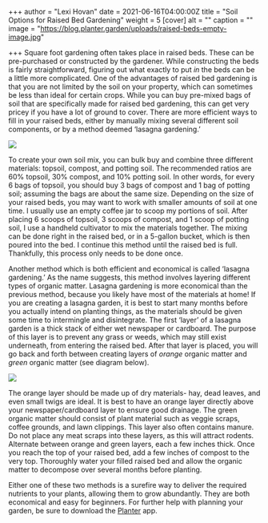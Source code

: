 +++
author = "Lexi Hovan"
date = 2021-06-16T04:00:00Z
title = "Soil Options for Raised Bed Gardening"
weight = 5
[cover]
alt = ""
caption = ""
image = "https://blog.planter.garden/uploads/raised-beds-empty-image.jpg"

+++
Square foot gardening often takes place in raised beds. These can be pre-purchased or constructed by the gardener. While constructing the beds is fairly straightforward, figuring out what exactly to put _in_ the beds can be a little more complicated. One of the advantages of raised bed gardening is that you are not limited by the soil on your property, which can sometimes be less than ideal for certain crops. While you can buy pre-mixed bags of soil that are specifically made for raised bed gardening, this can get very pricey if you have a lot of ground to cover. There are more efficient ways to fill in your raised beds, either by manually mixing several different soil components, or by a method deemed ‘lasagna gardening.’

![](https://blog.planter.garden/uploads/raised-beds-soil-image-2.jpg)

To create your own soil mix, you can bulk buy and combine three different materials: topsoil, compost, and potting soil. The recommended ratios are 60% topsoil, 30% compost, and 10% potting soil. In other words, for every 6 bags of topsoil, you should buy 3 bags of compost and 1 bag of potting soil; assuming the bags are about the same size. Depending on the size of your raised beds, you may want to work with smaller amounts of soil at one time. I usually use an empty coffee jar to scoop my portions of soil. After placing 6 scoops of topsoil, 3 scoops of compost, and 1 scoop of potting soil, I use a handheld cultivator to mix the materials together. The mixing can be done right in the raised bed, or in a 5-gallon bucket, which is then poured into the bed. I continue this method until the raised bed is full. Thankfully, this process only needs to be done once.

Another method which is both efficient and economical is called ‘lasagna gardening.’ As the name suggests, this method involves layering different types of organic matter. Lasagna gardening is more economical than the previous method, because you likely have most of the materials at home! If you are creating a lasagna garden, it is best to start many months before you actually intend on planting things, as the materials should be given some time to intermingle and disintegrate. The first ‘layer’ of a lasagna garden is a thick stack of either wet newspaper or cardboard. The purpose of this layer is to prevent any grass or weeds, which may still exist underneath, from entering the raised bed. After that layer is placed, you will go back and forth between creating layers of _orange_ organic matter and _green_ organic matter (see diagram below).

![](https://blog.planter.garden/uploads/lasagna-gardening-diagram-png.png)

The orange layer should be made up of dry materials- hay, dead leaves, and even small twigs are ideal. It is best to have an orange layer directly above your newspaper/cardboard layer to ensure good drainage. The green organic matter should consist of plant material such as veggie scraps, coffee grounds, and lawn clippings. This layer also often contains manure. Do not place any meat scraps into these layers, as this will attract rodents. Alternate between orange and green layers, each a few inches thick. Once you reach the top of your raised bed, add a few inches of compost to the very top. Thoroughly water your filled raised bed and allow the organic matter to decompose over several months before planting.

Either one of these two methods is a surefire way to deliver the required nutrients to your plants, allowing them to grow abundantly. They are both economical and easy for beginners. For further help with planning your garden, be sure to download the [Planter](https://planter.garden) app.